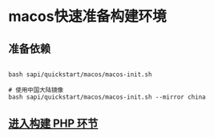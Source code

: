 # macos快速准备构建环境

## 准备依赖
```shell

bash sapi/quickstart/macos/macos-init.sh

# 使用中国大陆镜像
bash sapi/quickstart/macos/macos-init.sh --mirror china

```

## [进入构建 PHP 环节](../README.md#构建依赖库-构建swoole-打包)
